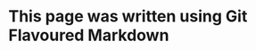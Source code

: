 This page was written using Git Flavoured Markdown
==================================================
```some code can go here
```
